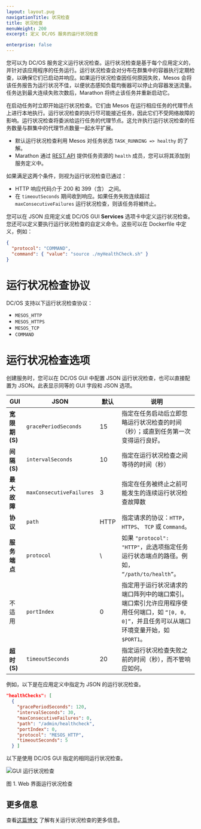 ```yaml
---
layout: layout.pug
navigationTitle: 状况检查
title: 状况检查
menuWeight: 200
excerpt: 定义 DC/OS 服务的运行状况检查

enterprise: false
---
```




您可以为 DC/OS 服务定义运行状况检查。运行状况检查是基于每个应用定义的，并针对该应用程序的任务运行。运行状况检查会对分布在群集中的容器执行定期检查，以确保它们已启动并响应。如果运行状况检查因任何原因失败，Mesos 会将该任务报告为运行状况不佳，以便状态感知负载均衡器可以停止向容器发送流量。任务达到最大连续失败次数后，Marathon 将终止该任务并重新启动它。

在启动任务时立即开始运行状况检查。它们由 Mesos 在运行相应任务的代理节点上进行本地执行。运行状况检查的执行尽可能接近任务，因此它们不受网络故障的影响。运行状况检查将委派给运行任务的代理节点。这允许执行运行状况检查的任务数量与群集中的代理节点数量一起水平扩展。

- 默认运行状况检查利用 Mesos 对任务状态 `TASK_RUNNING => healthy` 的了解。
- Marathon 通过 [REST API](/dcos/cn/1.12/deploying-services/marathon-api/) 提供任务资源的 `health` 成员，您可以将其添加到服务定义中。

如果满足这两个条件，则视为运行状况检查已通过：

- HTTP 响应代码介于 200 和 399（含） 之间。
- 在 `timeoutSeconds` 期间收到响应。如果任务失败连续超过 `maxConsecutiveFailures` 运行状况检查，则该任务将被终止。

您可以在 JSON 应用定义或 DC/OS GUI **Services** 选项卡中定义运行状况检查。您还可以定义要执行运行状况检查的自定义命令。这些可以在 Dockerfile 中定义，例如：

```json
{
  "protocol": "COMMAND",
  "command": { "value": "source ./myHealthCheck.sh" }
}
```

# 运行状况检查协议

DC/OS 支持以下运行状况检查协议：

- `MESOS_HTTP`
- `MESOS_HTTPS`
- `MESOS_TCP`
- `COMMAND`

# 运行状况检查选项

创建服务时，您可以在 DC/OS GUI 中配置 JSON 运行状况检查，也可以直接配置为 JSON。此表显示同等的 GUI 字段和 JSON 选项。

| GUI | JSON | 默认 | 说明 |
|----------------------|--------------------------|---------|--------------------|
| **宽限期 (S)** |`gracePeriodSeconds`| 15 | 指定在任务启动后立即忽略运行状况检查的时间（秒）；或直到任务第一次变得运行良好。 |
| **间隔 (S)** | `intervalSeconds` | 10 | 指定在运行状况检查之间等待的时间（秒）|
| **最大故障** | `maxConsecutiveFailures` | 3 | 指定在任务被终止之前可能发生的连续运行状况检查故障数 |
| **协议** | `path` | HTTP | 指定请求的协议：`HTTP`， `HTTPS`、 `TCP` 或 `Command`。|
| **服务端点** | `protocol` | \ | 如果 `"protocol": "HTTP"`，此选项指定任务运行状态端点的路径。例如， `“/path/to/health”`。|
| 不适用 | `portIndex` | 0 | 指定用于运行状况请求的端口阵列中的端口索引。端口索引允许应用程序使用任何端口，如 `“[0, 0, 0]”`，并且任务可以从端口环境变量开始，如 `$PORT1`。|
| **超时 (S)** | `timeoutSeconds` | 20 | 指定运行状况检查失败之前的时间（秒），而不管响应如何。 |


例如，以下是在应用定义中指定为 JSON 的运行状况检查。

```json
"healthChecks": [
  {
    "gracePeriodSeconds": 120,
    "intervalSeconds": 30,
    "maxConsecutiveFailures": 0,
    "path": "/admin/healthcheck",
    "portIndex": 0,
    "protocol": "MESOS_HTTP",
    "timeoutSeconds": 5
  } ]
```

以下是使用 DC/OS GUI 指定的相同运行状况检查。

![GUI 运行状况检查](/1.12/img/health-check-gui.png)

图 1. Web 界面运行状况检查

## 更多信息
查看[这篇博文](https://mesosphere.com/blog/2017/05/16/13-factor-app-building-releasing-for-cloud-native/) 了解有关运行状况检查的更多信息。
